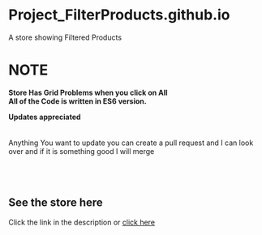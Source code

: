 # Project_FilterProducts.github.io
A store showing Filtered Products

<h1>NOTE</h1>
<b> Store Has Grid Problems when you click on All</b><br>
<b>All of the Code is written in ES6 version.</b>

<b>Updates appreciated</b> <br/>
<br>
<br>
Anything You want to update you can create a pull request and I can look over and if it is something good I will merge 
<br>
<br>
<br>
<br>
<h2>See the store here </h2>   Click the link in the description or <a href = "https://jayanttokas.github.io/Project_FilterProducts.github.io/"> click here </a>
